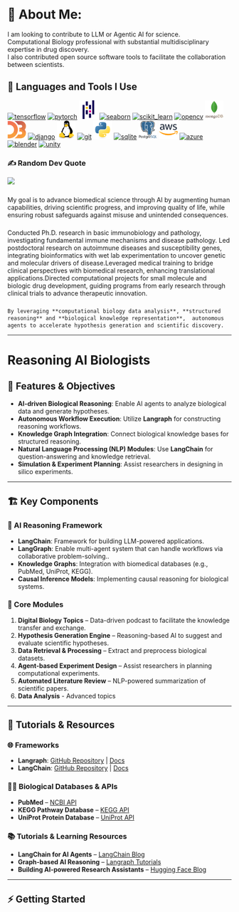 # 💫 About Me:
I am looking to contribute to LLM or Agentic AI for science.<br>Computational Biology professional with substantial multidisciplinary expertise in drug discovery.<br>I also contributed open source software tools to facilitate the collaboration between scientists.
<h2>🚀 Languages and Tools I Use</h2>
<p><a target="_blank" href="https://www.vectorlogo.zone/logos/tensorflow/tensorflow-icon.svg" style="display: inline-block;"><img src="https://www.vectorlogo.zone/logos/tensorflow/tensorflow-icon.svg" alt="tensorflow" width="42" height="42" /></a>
<a target="_blank" href="https://www.vectorlogo.zone/logos/pytorch/pytorch-icon.svg" style="display: inline-block;"><img src="https://www.vectorlogo.zone/logos/pytorch/pytorch-icon.svg" alt="pytorch" width="42" height="42" /></a>
<a target="_blank" href="https://raw.githubusercontent.com/devicons/devicon/2ae2a900d2f041da66e950e4d48052658d850630/icons/pandas/pandas-original.svg" style="display: inline-block;"><img src="https://raw.githubusercontent.com/devicons/devicon/2ae2a900d2f041da66e950e4d48052658d850630/icons/pandas/pandas-original.svg" alt="pandas" width="42" height="42" /></a>
<a target="_blank" href="https://seaborn.pydata.org/_images/logo-mark-lightbg.svg" style="display: inline-block;"><img src="https://seaborn.pydata.org/_images/logo-mark-lightbg.svg" alt="seaborn" width="42" height="42" /></a>
<a target="_blank" href="https://upload.wikimedia.org/wikipedia/commons/0/05/Scikit_learn_logo_small.svg" style="display: inline-block;"><img src="https://upload.wikimedia.org/wikipedia/commons/0/05/Scikit_learn_logo_small.svg" alt="scikit_learn" width="42" height="42" /></a>
<a target="_blank" href="https://www.vectorlogo.zone/logos/opencv/opencv-icon.svg" style="display: inline-block;"><img src="https://www.vectorlogo.zone/logos/opencv/opencv-icon.svg" alt="opencv" width="42" height="42" /></a>
<a target="_blank" href="https://raw.githubusercontent.com/devicons/devicon/master/icons/mongodb/mongodb-original-wordmark.svg" style="display: inline-block;"><img src="https://raw.githubusercontent.com/devicons/devicon/master/icons/mongodb/mongodb-original-wordmark.svg" alt="mongodb" width="42" height="42" /></a>
<a target="_blank" href="https://raw.githubusercontent.com/devicons/devicon/master/icons/d3js/d3js-original.svg" style="display: inline-block;"><img src="https://raw.githubusercontent.com/devicons/devicon/master/icons/d3js/d3js-original.svg" alt="d3js" width="42" height="42" /></a>
<a target="_blank" href="https://cdn.worldvectorlogo.com/logos/django.svg" style="display: inline-block;"><img src="https://cdn.worldvectorlogo.com/logos/django.svg" alt="django" width="42" height="42" /></a>
<a target="_blank" href="https://raw.githubusercontent.com/devicons/devicon/master/icons/linux/linux-original.svg" style="display: inline-block;"><img src="https://raw.githubusercontent.com/devicons/devicon/master/icons/linux/linux-original.svg" alt="linux" width="42" height="42" /></a>
<a target="_blank" href="https://www.vectorlogo.zone/logos/git-scm/git-scm-icon.svg" style="display: inline-block;"><img src="https://www.vectorlogo.zone/logos/git-scm/git-scm-icon.svg" alt="git" width="42" height="42" /></a>
<a target="_blank" href="https://raw.githubusercontent.com/devicons/devicon/master/icons/python/python-original.svg" style="display: inline-block;"><img src="https://raw.githubusercontent.com/devicons/devicon/master/icons/python/python-original.svg" alt="python" width="42" height="42" /></a>
<a target="_blank" href="https://www.vectorlogo.zone/logos/sqlite/sqlite-icon.svg" style="display: inline-block;"><img src="https://www.vectorlogo.zone/logos/sqlite/sqlite-icon.svg" alt="sqlite" width="42" height="42" /></a>
<a target="_blank" href="https://raw.githubusercontent.com/devicons/devicon/master/icons/postgresql/postgresql-original-wordmark.svg" style="display: inline-block;"><img src="https://raw.githubusercontent.com/devicons/devicon/master/icons/postgresql/postgresql-original-wordmark.svg" alt="postgresql" width="42" height="42" /></a>
<a target="_blank" href="https://raw.githubusercontent.com/devicons/devicon/master/icons/amazonwebservices/amazonwebservices-original-wordmark.svg" style="display: inline-block;"><img src="https://raw.githubusercontent.com/devicons/devicon/master/icons/amazonwebservices/amazonwebservices-original-wordmark.svg" alt="aws" width="42" height="42" /></a>
<a target="_blank" href="https://www.vectorlogo.zone/logos/microsoft_azure/microsoft_azure-icon.svg" style="display: inline-block;"><img src="https://www.vectorlogo.zone/logos/microsoft_azure/microsoft_azure-icon.svg" alt="azure" width="42" height="42" /></a>
<a target="_blank" href="https://download.blender.org/branding/community/blender_community_badge_white.svg" style="display: inline-block;"><img src="https://download.blender.org/branding/community/blender_community_badge_white.svg" alt="blender" width="42" height="42" /></a>
<a target="_blank" href="https://www.vectorlogo.zone/logos/unity3d/unity3d-icon.svg" style="display: inline-block;"><img src="https://www.vectorlogo.zone/logos/unity3d/unity3d-icon.svg" alt="unity" width="42" height="42" /></a></p>

### ✍️ Random Dev Quote
![](https://quotes-github-readme.vercel.app/api?type=horizontal&theme=radical)
### 
   My goal is to advance biomedical science through AI by augmenting human capabilities, driving scientific progress, and improving quality of life, while ensuring robust safeguards against misuse and unintended consequences.
### 
   Conducted Ph.D. research in basic immunobiology and pathology, investigating fundamental immune mechanisms and disease pathology. Led postdoctoral research on autoimmune diseases and susceptibility genes, integrating bioinformatics with wet lab experimentation to uncover genetic and molecular drivers of disease.Leveraged medical training to bridge clinical perspectives with biomedical research, enhancing translational applications.Directed computational projects for small molecule and biologic drug development, guiding programs from early research through clinical trials to advance therapeutic innovation.
###   
    By leveraging **computational biology data analysis**, **structured reasoning** and **biological knowledge representation**,  autonomous agents to accelerate hypothesis generation and scientific discovery.
---
# Reasoning AI Biologists
## 🚀 Features & Objectives  
- **AI-driven Biological Reasoning**: Enable AI agents to analyze biological data and generate hypotheses.  
- **Autonomous Workflow Execution**: Utilize **Langraph** for constructing reasoning workflows.  
- **Knowledge Graph Integration**: Connect biological knowledge bases for structured reasoning.  
- **Natural Language Processing (NLP) Modules**: Use **LangChain** for question-answering and knowledge retrieval.  
- **Simulation & Experiment Planning**: Assist researchers in designing in silico experiments.  

---

## 🏗️ Key Components  
### 🔹 AI Reasoning Framework  
- **LangChain**: Framework for building LLM-powered applications.
- **LangGraph**: Enable multi-agent system that can handle workflows via collaborative problem-solving..  
- **Knowledge Graphs**: Integration with biomedical databases (e.g., PubMed, UniProt, KEGG).  
- **Causal Inference Models**: Implementing causal reasoning for biological systems.  

### 🔹 Core Modules  
1. **Digital Biology Topics** – Data-driven podcast to facilitate the knowledge transfer and exchange.  
2. **Hypothesis Generation Engine** – Reasoning-based AI to suggest and evaluate scientific hypotheses.  
3. **Data Retrieval & Processing** – Extract and preprocess biological datasets.  
4. **Agent-based Experiment Design** – Assist researchers in planning computational experiments.  
5. **Automated Literature Review** – NLP-powered summarization of scientific papers.
6. **Data Analysis** - Advanced topics  

---

## 📖 Tutorials & Resources  

### 🌐 Frameworks  
- **Langraph**: [GitHub Repository](https://github.com/langraph-ai/langraph) | [Docs](https://langraph.ai/docs)  
- **LangChain**: [GitHub Repository](https://github.com/hwchase17/langchain) | [Docs](https://python.langchain.com/docs/)  

### 🧑‍🔬 Biological Databases & APIs  
- **PubMed** – [NCBI API](https://www.ncbi.nlm.nih.gov/home/develop/api/)  
- **KEGG Pathway Database** – [KEGG API](https://www.kegg.jp/kegg/rest/keggapi.html)  
- **UniProt Protein Database** – [UniProt API](https://www.uniprot.org/help/api)  

### 📚 Tutorials & Learning Resources  
- **LangChain for AI Agents** – [LangChain Blog](https://blog.langchain.dev/)  
- **Graph-based AI Reasoning** – [Langraph Tutorials](https://langraph.ai/docs/tutorials)  
- **Building AI-powered Research Assistants** – [Hugging Face Blog](https://huggingface.co/blog)  

---

## ⚡ Getting Started  
